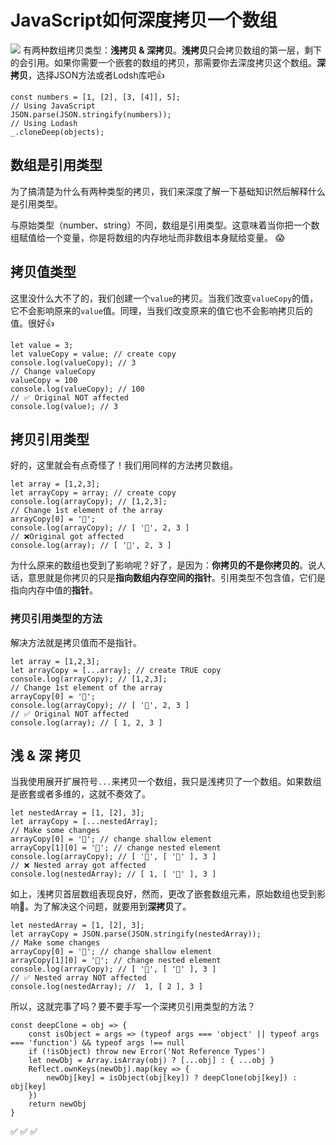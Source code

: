 # JavaScript如何深度拷贝一个数组


![](https://user-gold-cdn.xitu.io/2019/3/6/169521d1f4660caa?w=698&h=330&f=png&s=63412)
有两种数组拷贝类型：**浅拷贝 & 深拷贝**。**浅拷贝**只会拷贝数组的第一层，剩下的会引用。如果你需要一个嵌套的数组的拷贝，那需要你去深度拷贝这个数组。**深拷贝**，选择JSON方法或者Lodsh库吧👍


```
const numbers = [1, [2], [3, [4]], 5];
// Using JavaScript
JSON.parse(JSON.stringify(numbers));
// Using Lodash
_.cloneDeep(objects);
```
## 数组是引用类型
为了搞清楚为什么有两种类型的拷贝，我们来深度了解一下基础知识然后解释什么是引用类型。

与原始类型（number、string）不同，数组是引用类型。这意味着当你把一个数组赋值给一个变量，你是将数组的内存地址而非数组本身赋给变量。 😱

## 拷贝值类型
这里没什么大不了的，我们创建一个`value`的拷贝。当我们改变`valueCopy`的值，它不会影响原来的`value`值。同理，当我们改变原来的值它也不会影响拷贝后的值。很好👍

```
let value = 3;
let valueCopy = value; // create copy
console.log(valueCopy); // 3
// Change valueCopy
valueCopy = 100
console.log(valueCopy); // 100
// ✅ Original NOT affected 
console.log(value); // 3
```
## 拷贝引用类型
好的，这里就会有点奇怪了！我们用同样的方法拷贝数组。

```
let array = [1,2,3];
let arrayCopy = array; // create copy
console.log(arrayCopy); // [1,2,3];
// Change 1st element of the array
arrayCopy[0] = '👻';
console.log(arrayCopy); // [ '👻', 2, 3 ]
// ❌Original got affected
console.log(array); // [ '👻', 2, 3 ]
```
为什么原来的数组也受到了影响呢？好了，是因为：**你拷贝的不是你拷贝的**。说人话，意思就是你拷贝的只是**指向数组内存空间的指针**。引用类型不包含值，它们是指向内存中值的**指针**。

### 拷贝引用类型的方法

解决方法就是拷贝值而不是指针。


```
let array = [1,2,3];
let arrayCopy = [...array]; // create TRUE copy
console.log(arrayCopy); // [1,2,3];
// Change 1st element of the array
arrayCopy[0] = '👻';
console.log(arrayCopy); // [ '👻', 2, 3 ]
// ✅ Original NOT affected 
console.log(array); // [ 1, 2, 3 ]
```

## 浅 & 深 拷贝
当我使用展开扩展符号`...`来拷贝一个数组，我只是浅拷贝了一个数组。如果数组是嵌套或者多维的，这就不奏效了。

```
let nestedArray = [1, [2], 3];
let arrayCopy = [...nestedArray];
// Make some changes
arrayCopy[0] = '👻'; // change shallow element
arrayCopy[1][0] = '💩'; // change nested element
console.log(arrayCopy); // [ '👻', [ '💩' ], 3 ]
// ❌ Nested array got affected
console.log(nestedArray); // [ 1, [ '💩' ], 3 ]
```
如上，浅拷贝首层数组表现良好，然而，更改了嵌套数组元素，原始数组也受到影响💩。为了解决这个问题，就要用到**深拷贝**了。


```
let nestedArray = [1, [2], 3];
let arrayCopy = JSON.parse(JSON.stringify(nestedArray));
// Make some changes
arrayCopy[0] = '👻'; // change shallow element
arrayCopy[1][0] = '💩'; // change nested element
console.log(arrayCopy); // [ '👻', [ '💩' ], 3 ]
// ✅ Nested array NOT affected
console.log(nestedArray); //  1, [ 2 ], 3 ]
```
所以，这就完事了吗？要不要手写一个深拷贝引用类型的方法？

```
const deepClone = obj => {
    const isObject = args => (typeof args === 'object' || typeof args === 'function') && typeof args !== null
    if (!isObject) throw new Error('Not Reference Types')
    let newObj = Array.isArray(obj) ? [...obj] : { ...obj }
    Reflect.ownKeys(newObj).map(key => {
        newObj[key] = isObject(obj[key]) ? deepClone(obj[key]) : obj[key]
    })
    return newObj
}
```

✅ ✅ ✅ 